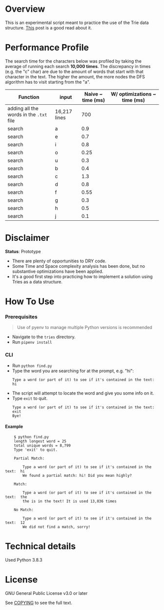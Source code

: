 # Overview

This is an experimental script meant to practice the use of the Trie
data structure. [This](https://medium.com/basecs/trying-to-understand-tries-3ec6bede0014) post is a good read about it.

# Performance Profile

The search time for the characters below was profiled by taking the average of running each search **10,000 times**. The discrepancy in times (e.g. the "c" char) are due to the amount of words that start
with that character in the text. The higher the amount, the more nodes the DFS algorithm has to visit starting from the "a".

| Function | input	| Naive ~ time (ms) | W/ optimizations ~ time (ms) |
|---|---|---|---|
| adding all the words in the `.txt` file | 16,217 lines| 700|
| search | a| 0.9 |
| search | e| 0.7 |
| search | i| 0.8 |
| search | o| 0.25 |
| search | u| 0.3 |
| search | b| 0.4 |
| search | c| 1.3 |
| search | d| 0.8 |
| search | f| 0.55 |
| search | g| 0.3 |
| search | h| 0.5 |
| search | j| 0.1 |

# Disclaimer

**Status**: Prototype

- There are plenty of opportunities to DRY code.
- Some Time and Space complexity analysis has been done, but no substantive optimizations have been applied.
- It's a good first step into practicing how to implement a solution using Tries as a data structure.

# How To Use

### Prerequisites

> Use of pyenv to manage multiple Python versions is recommended

- Navigate to the `tries` directory.
- Run `pipenv install`

### CLI

- Run `python find.py`
- Type the word you are searching for at the prompt, e.g. "hi":
    ```
    Type a word (or part of it) to see if it's contained in the text:  hi
    ```
- The script will attempt to locate the word and give you some info on it.
- Type `exit` to quit.
    ```
    Type a word (or part of it) to see if it's contained in the text:  exit
    Bye!
    ```

#### Example
```
    $ python find.py
    length longest word = 25
    total unique words = 8,799
    Type 'exit' to quit.

    Partial Match:

        Type a word (or part of it) to see if it's contained in the text:  hi
        We found a partial match: hi! Did you mean highly?

    Match:

        Type a word (or part of it) to see if it's contained in the text:  the
        the is in the text! It is used 13,036 times

    No Match:

        Type a word (or part of it) to see if it's contained in the text:  12
        We did not find a match, sorry!
```

# Technical details

Used Python 3.8.3

# License
GNU General Public License v3.0 or later

See [COPYING](../../COPYING) to see the full text.
